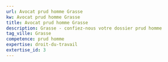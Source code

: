 ```yaml
---
url: Avocat prud homme Grasse
kw: Avocat prud homme Grasse
title: Avocat prud homme Grasse
description: Grasse - confiez-nous votre dossier prud homme
tag_ville: Grasse
competence: prud homme
expertise: droit-du-travail
extertise_id: 3
---
```


